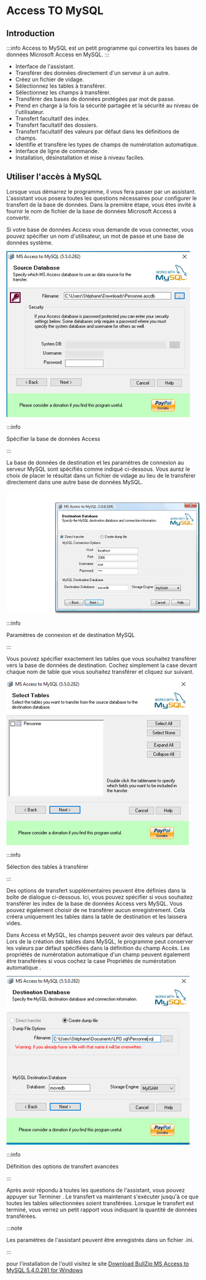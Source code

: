 
# Access TO MySQL
## Introduction

:::info
Access to MySQL est un petit programme qui convertira les bases de données Microsoft Access en MySQL.
:::

- Interface de l'assistant.
- Transférer des données directement d'un serveur à un autre.
- Créez un fichier de vidage.
- Sélectionnez les tables à transférer.
- Sélectionnez les champs à transférer.
- Transférer des bases de données protégées par mot de passe.
- Prend en charge à la fois la sécurité partagée et la sécurité au niveau de l'utilisateur.
- Transfert facultatif des index.
- Transfert facultatif des dossiers.
- Transfert facultatif des valeurs par défaut dans les définitions de champs.
- Identifie et transfère les types de champs de numérotation automatique.
- Interface de ligne de commande.
- Installation, désinstallation et mise à niveau faciles.
## Utiliser l'accès à MySQL
Lorsque vous démarrez le programme, il vous fera passer par un assistant. L'assistant vous posera toutes les questions nécessaires pour configurer le transfert de la base de données. Dans la première étape, vous êtes invité à fournir le nom de fichier de la base de données Microsoft Access à convertir.

Si votre base de données Access vous demande de vous connecter, vous pouvez spécifier un nom d'utilisateur, un mot de passe et une base de données système.

<p align="center">

   ![image     ](/img/capture1.png)

</p>

:::info

Spécifier la base de données Access

:::

La base de données de destination et les paramètres de connexion au serveur MySQL sont spécifiés comme indiqué ci-dessous. Vous aurez le choix de placer le résultat dans un fichier de vidage au lieu de le transférer directement dans une autre base de données MySQL.
<p align="center">

   ![image     ](/img/bullzip2.png)

</p>

:::info

Paramètres de connexion et de destination MySQL

:::

Vous pouvez spécifier exactement les tables que vous souhaitez transférer vers la base de données de destination. Cochez simplement la case devant chaque nom de table que vous souhaitez transférer et cliquez sur suivant.

<p align="center">

   ![image     ](/img/capture3.png)

</p>

:::info

Sélection des tables à transférer

:::

Des options de transfert supplémentaires peuvent être définies dans la boîte de dialogue ci-dessous. Ici, vous pouvez spécifier si vous souhaitez transférer les index de la base de données Access vers MySQL. Vous pouvez également choisir de ne transférer aucun enregistrement. Cela créera uniquement les tables dans la table de destination et les laissera vides.

Dans Access et MySQL, les champs peuvent avoir des valeurs par défaut. Lors de la création des tables dans MySQL, le programme peut conserver les valeurs par défaut spécifiées dans la définition du champ Accès. Les propriétés de numérotation automatique d'un champ peuvent également être transférées si vous cochez la case Propriétés de numérotation automatique .

<p align="center">

   ![image     ](/img/capture2.png)

</p>

:::info

Définition des options de transfert avancées

:::

Après avoir répondu à toutes les questions de l'assistant, vous pouvez appuyer sur Terminer . Le transfert va maintenant s'exécuter jusqu'à ce que toutes les tables sélectionnées soient transférées. Lorsque le transfert est terminé, vous verrez un petit rapport vous indiquant la quantité de données transférées.

:::note

Les paramètres de l'assistant peuvent être enregistrés dans un fichier .ini.

:::

pour l'installation de l'outil visitez le site [Download BullZip MS Access to MySQL 5.4.0.281 for Windows](https://www.download.io/bullzip-ms-access-to-mysql-download-windows.html)
